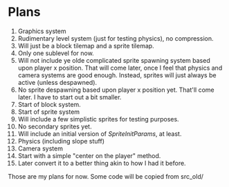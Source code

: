 # Plans
1. Graphics system
2. Rudimentary level system (just for testing physics), no compression.
 1. Will just be a block tilemap and a sprite tilemap.
 2. Only one sublevel for now.
 3. Will not include ye olde complicated sprite spawning system based upon
 player x position.  That will come later, once I feel that physics and
 camera systems are good enough.  Instead, sprites will just always be
 active (unless despawned).  
 4. No sprite despawning based upon player x position yet. That'll come
 later.  I have to start out a bit smaller.
3. Start of block system. 
4. Start of sprite system
  1. Will include a few simplistic sprites for testing purposes.  
  2. No secondary sprites yet.
  3. Will include an initial version of *SpriteInitParams*, at least.
5. Physics (including slope stuff)
6. Camera system
  1. Start with a simple "center on the player" method.
  2. Later convert it to a better thing akin to how I had it before.

Those are my plans for now.
Some code will be copied from src\_old/
